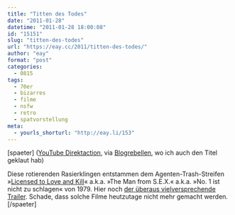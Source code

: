 ```yaml
---
title: "Titten des Todes"
date: "2011-01-28"
datetime: "2011-01-28 18:00:08"
id: "15151"
slug: "titten-des-todes"
url: "https://eay.cc/2011/titten-des-todes/"
author: "eay"
format: "post"
categories:
  - 0815
tags:
  - 70er
  - bizarres
  - filme
  - nsfw
  - retro
  - spatvorstellung
meta:
  - yourls_shorturl: "http://eay.li/153"
---
```


\[spaeter\] ([YouTube Direktaction](http://www.youtube.com/watch?v=uToLa4pH5ok), via [Blogrebellen](http://blog.rebellen.info/2011/01/26/titten-des-todes/), wo ich auch den Titel geklaut hab)

Diese rotierenden Rasierklingen entstammen dem Agenten-Trash-Streifen »[Licensed to Love and Kill](http://www.imdb.com/title/tt0079632/)« a.k.a. »The Man from S.E.X.« a.k.a. »No. 1 ist nicht zu schlagen« von 1979. Hier noch [der überaus vielversprechende Trailer](http://www.youtube.com/watch?v=wq1CjpnNpD8). Schade, dass solche Filme heutzutage nicht mehr gemacht werden.\[/spaeter\]

